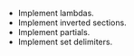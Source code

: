 * Implement lambdas.
* Implement inverted sections.
* Implement partials.
* Implement set delimiters.
